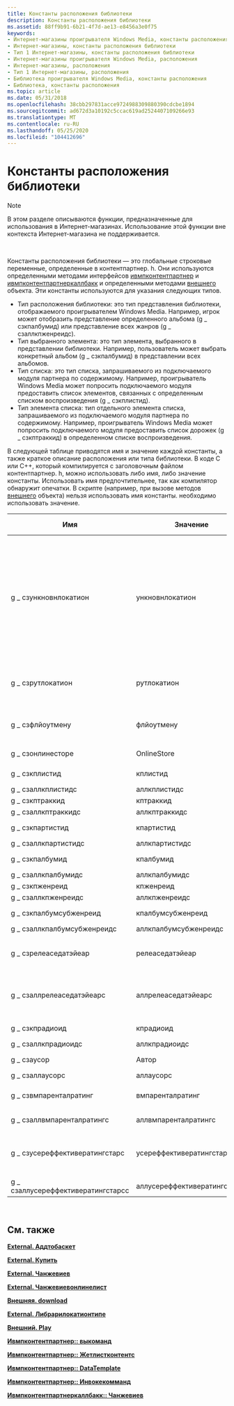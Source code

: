 ```yaml
---
title: Константы расположения библиотеки
description: Константы расположения библиотеки
ms.assetid: 88ff9b91-6b21-4f7d-ae13-e8456a3e0f75
keywords:
- Интернет-магазины проигрывателя Windows Media, константы расположения библиотеки
- Интернет-магазины, константы расположения библиотеки
- Тип 1 Интернет-магазины, константы расположения библиотеки
- Интернет-магазины проигрывателя Windows Media, расположения
- Интернет-магазины, расположения
- Тип 1 Интернет-магазины, расположения
- Библиотека проигрывателя Windows Media, константы расположения
- Библиотека, константы расположения
ms.topic: article
ms.date: 05/31/2018
ms.openlocfilehash: 38cbb297831acce9724988309880390cdcbe1894
ms.sourcegitcommit: ad672d3a10192c5ccac619ad2524407109266e93
ms.translationtype: MT
ms.contentlocale: ru-RU
ms.lasthandoff: 05/25/2020
ms.locfileid: "104412696"
---
```

# <a name="library-location-constants"></a>Константы расположения библиотеки

> [!Note]  
> В этом разделе описываются функции, предназначенные для использования в Интернет-магазинах. Использование этой функции вне контекста Интернет-магазина не поддерживается.

 

Константы расположения библиотеки — это глобальные строковые переменные, определенные в контентпартнер. h. Они используются определенными методами интерфейсов [ивмпконтентпартнер](/previous-versions/windows/desktop/api/contentpartner/nn-contentpartner-iwmpcontentpartner) и [ивмпконтентпартнеркаллбакк](/previous-versions/windows/desktop/api/contentpartner/nn-contentpartner-iwmpcontentpartnercallback) и определенными методами [внешнего](external-object-for-type-1-online-stores.md) объекта. Эти константы используются для указания следующих типов.

-   Тип расположения библиотеки: это тип представления библиотеки, отображаемого проигрывателем Windows Media. Например, игрок может отобразить представление определенного альбома (g \_ сзкпалбумид) или представление всех жанров (g \_ сзаллкпженреидс).
-   Тип выбранного элемента: это тип элемента, выбранного в представлении библиотеки. Например, пользователь может выбрать конкретный альбом (g \_ сзкпалбумид) в представлении всех альбомов.
-   Тип списка: это тип списка, запрашиваемого из подключаемого модуля партнера по содержимому. Например, проигрыватель Windows Media может попросить подключаемого модуля предоставить список элементов, связанных с определенным списком воспроизведения (g \_ сзкплистид).
-   Тип элемента списка: тип отдельного элемента списка, запрашиваемого из подключаемого модуля партнера по содержимому. Например, проигрыватель Windows Media может попросить подключаемого модуля предоставить список дорожек (g \_ сзкптраккид) в определенном списке воспроизведения.

В следующей таблице приводятся имя и значение каждой константы, а также краткое описание расположения или типа библиотеки. В коде C или C++, который компилируется с заголовочным файлом контентпартнер. h, можно использовать либо имя, либо значение константы. Использовать имя предпочтительнее, так как компилятор обнаружит опечатки. В скрипте (например, при вызове методов [внешнего](external-object-for-type-1-online-stores.md) объекта) нельзя использовать имя константы. необходимо использовать значение.



| Имя                              | Значение                        | Расположение или тип                                                                                                                                                   |
|-----------------------------------|------------------------------|--------------------------------------------------------------------------------------------------------------------------------------------------------------------|
| g \_ сзункновнлокатион              | ункновнлокатион              | Набор дорожек, не являющихся ни альбомом, ни списком воспроизведения. Проигрыватель Windows Media также использует эту константу в редких случаях, когда не удается определить допустимое расположение. |
| g \_ сзрутлокатион                 | рутлокатион                 | Верхний узел в дереве библиотеки — элемент управления View                                                                                                                      |
| g \_ сзфлйоутмену                   | флйоутмену                   | Всплывающее меню текущего Интернет-магазина                                                                                                                             |
| g \_ сзонлинесторе                  | OnlineStore                  | Все Интернет-магазины                                                                                                                                                  |
| g \_ сзкплистид                     | кплистид                     | Отдельный список                                                                                                                                                 |
| g \_ сзаллкплистидс                 | аллкплистидс                 | Все списки                                                                                                                                                          |
| g \_ сзкптраккид                    | кптраккид                    | Отдельная запись                                                                                                                                                |
| g \_ сзаллкптраккидс                | аллкптраккидс                | Все дорожки                                                                                                                                                         |
| g \_ сзкпартистид                   | кпартистид                   | Отдельный исполнитель                                                                                                                                               |
| g \_ сзаллкпартистидс               | аллкпартистидс               | Все исполнители                                                                                                                                                        |
| g \_ сзкпалбумид                    | кпалбумид                    | Отдельный альбом                                                                                                                                                |
| g \_ сзаллкпалбумидс                | аллкпалбумидс                | Все альбомы                                                                                                                                                         |
| g \_ сзкпженреид                    | кпженреид                    | Отдельный жанр                                                                                                                                                |
| g \_ сзаллкпженреидс                | аллкпженреидс                | Все жанры                                                                                                                                                         |
| g \_ сзкпалбумсубженреид            | кпалбумсубженреид            | Отдельный субженре                                                                                                                                             |
| g \_ сзаллкпалбумсубженреидс        | аллкпалбумсубженреидс        | Все поджанры                                                                                                                                                      |
| g \_ сзрелеаседатэйеар              | релеаседатэйеар              | Отдельный год выпуска содержимого каталога                                                                                                               |
| g \_ сзаллрелеаседатэйеарс          | аллрелеаседатэйеарс          | Все годы, в которые было выпущено содержимое каталога                                                                                                                        |
| g \_ сзкпрадиоид                    | кпрадиоид                    | Отдельный поток радио                                                                                                                                         |
| g \_ сзаллкпрадиоидс                | аллкпрадиоидс                | Все потоки радио                                                                                                                                                  |
| g \_ сзаусор                       | Автор                       | Индивидуальный автор                                                                                                                                               |
| g \_ сзаллаусорс                   | аллаусорс                   | Все авторы                                                                                                                                                        |
| g \_ сзвмпаренталратинг             | вмпаренталратинг             | Индивидуальная контрольная Оценка                                                                                                                                      |
| g \_ сзаллвмпаренталратингс         | аллвмпаренталратингс         | Все возрастные категории                                                                                                                                               |
| g \_ сзусереффективератингстарс     | усереффективератингстарс     | Оценка отдельных пользователей, измеряемая как число звезд                                                                                                           |
| g \_ сзаллусереффективератингстарсс | аллусереффективератингстарсс | Все оценки пользователей                                                                                                                                                   |



 

## <a name="related-topics"></a>См. также

<dl> <dt>

[**External. Аддтобаскет**](external-addtobasket.md)
</dt> <dt>

[**External. Купить**](external-buy.md)
</dt> <dt>

[**External. Чанжевиев**](external-changeview.md)
</dt> <dt>

[**External. Чанжевиевонлинелист**](external-changeviewonlinelist.md)
</dt> <dt>

[**Внешняя. download**](external-download.md)
</dt> <dt>

[**External. Либрарилокатионтипе**](external-librarylocationtype.md)
</dt> <dt>

[**Внешний. Play**](external-play.md)
</dt> <dt>

[**Ивмпконтентпартнер:: выкоманд**](/previous-versions/windows/desktop/api/contentpartner/nf-contentpartner-iwmpcontentpartner-getcommands)
</dt> <dt>

[**Ивмпконтентпартнер:: Жетлистконтентс**](/previous-versions/windows/desktop/api/contentpartner/nf-contentpartner-iwmpcontentpartner-getlistcontents)
</dt> <dt>

[**Ивмпконтентпартнер:: DataTemplate**](/previous-versions/windows/desktop/api/contentpartner/nf-contentpartner-iwmpcontentpartner-gettemplate)
</dt> <dt>

[**Ивмпконтентпартнер:: Инвокекомманд**](/previous-versions/windows/desktop/api/contentpartner/nf-contentpartner-iwmpcontentpartner-invokecommand)
</dt> <dt>

[**Ивмпконтентпартнеркаллбакк:: Чанжевиев**](/previous-versions/windows/desktop/api/contentpartner/nf-contentpartner-iwmpcontentpartnercallback-changeview)
</dt> </dl>

 

 




